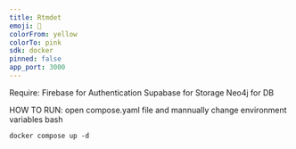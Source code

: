 ```yaml
---
title: Rtmdet
emoji: 🐾
colorFrom: yellow
colorTo: pink
sdk: docker
pinned: false
app_port: 3000
---
```


Require:
Firebase for Authentication
Supabase for Storage
Neo4j for DB

HOW TO RUN:
open compose.yaml file and mannually change environment variables
bash

```
docker compose up -d
```
